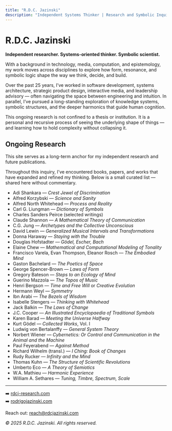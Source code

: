 ```yaml
---
title: "R.D.C. Jazinski"
description: "Independent Systems Thinker | Research and Symbolic Inquiry"
---
```


<link rel="stylesheet" href="style.css">

<link rel="icon" type="image/png" sizes="32x32" href="favicon-32x32.png">
<link rel="icon" type="image/png" sizes="16x16" href="favicon-16x16.png">
<link rel="apple-touch-icon" sizes="180x180" href="apple-touch-icon.png">
<link rel="manifest" href="site.webmanifest">
<link rel="shortcut icon" href="favicon.ico">

# R.D.C. Jazinski

**Independent researcher. Systems-oriented thinker. Symbolic scientist.**

With a background in technology, media, computation, and epistemology, my work moves across disciplines to explore how form, resonance, and symbolic logic shape the way we think, decide, and build.

Over the past 25 years, I’ve worked in software development, systems architecture, strategic product design, interactive media, and leadership advisory — often navigating the space between engineering and intuition. In parallel, I’ve pursued a long-standing exploration of knowledge systems, symbolic structures, and the deeper harmonics that guide human cognition.

This ongoing research is not confined to a thesis or institution. It is a personal and recursive process of seeing the underlying shape of things — and learning how to hold complexity without collapsing it.


## Ongoing Research

This site serves as a long-term anchor for my independent research and future publications.

Throughout this inquiry, I’ve encountered books, papers, and works that have expanded and refined my thinking. Below is a small curated list — shared here without commentary.


* Adi Shankara — *Crest Jewel of Discrimination*
* Alfred Korzybski — *Science and Sanity*
* Alfred North Whitehead — *Process and Reality*
* Carl G. Liungman — *Dictionary of Symbols*
* Charles Sanders Peirce (selected writings)
* Claude Shannon — *A Mathematical Theory of Communication*
* C.G. Jung — *Archetypes and the Collective Unconscious*
* David Lewin — *Generalized Musical Intervals and Transformations*
* Donna Haraway — *Staying with the Trouble*
* Douglas Hofstadter — *Gödel, Escher, Bach*
* Elaine Chew — *Mathematical and Computational Modeling of Tonality*
* Francisco Varela, Evan Thompson, Eleanor Rosch — *The Embodied Mind*
* Gaston Bachelard — *The Poetics of Space*
* George Spencer-Brown — *Laws of Form*
* Gregory Bateson — *Steps to an Ecology of Mind*
* Guerino Mazzola — *The Topos of Music*
* Henri Bergson — *Time and Free Will* or *Creative Evolution*
* Hermann Weyl — *Symmetry*
* Ibn Arabi — *The Bezels of Wisdom*
* Isabelle Stengers — *Thinking with Whitehead*
* Jack Balkin — *The Laws of Change*
* J.C. Cooper — *An Illustrated Encyclopaedia of Traditional Symbols*
* Karen Barad — *Meeting the Universe Halfway*
* Kurt Gödel — *Collected Works*, Vol. I
* Ludwig von Bertalanffy — *General System Theory*
* Norbert Wiener — *Cybernetics: Or Control and Communication in the Animal and the Machine*
* Paul Feyerabend — *Against Method*
* Richard Wilhelm (transl.) — *I Ching: Book of Changes*
* Rudy Rucker — *Infinity and the Mind*
* Thomas Kuhn — *The Structure of Scientific Revolutions*
* Umberto Eco — *A Theory of Semiotics*
* W.A. Mathieu — *Harmonic Experience*
* William A. Sethares — *Tuning, Timbre, Spectrum, Scale*

---

➡️ [rdcj-research.com](https://www.rdcj-research.com)  
➡️ [rodrigojazinski.com](https://www.rodrigojazinski.com)

Reach out: [reach@rdcjazinski.com](mailto:reach@rdcjazinski.com)

_© 2025 R.D.C. Jazinski. All rights reserved._
